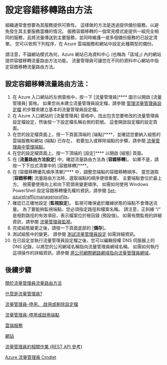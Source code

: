 <properties 
   pageTitle="設定流量管理員容錯移轉流量路由方法 |Microsoft Azure"
   description="本文將協助您在流量管理員中設定容錯移轉流量路由方法"
   services="traffic-manager"
   documentationCenter=""
   authors="joaoma"
   manager="adinah"
   editor="tysonn" />
<tags 
   ms.service="traffic-manager"
   ms.devlang="na"
   ms.topic="article"
   ms.tgt_pltfrm="na"
   ms.workload="infrastructure-services"
   ms.date="12/01/2015"
   ms.author="joaoma" />


# 設定容錯移轉路由方法

組織通常會想要為其服務提供可靠性。 這樣做的方法是透過提供備份服務，以避免發生其主要服務當機的情況。 服務容錯移轉的一個常見模式是提供一組完全相同的服務，且將流量傳送到主要服務，並同時維護一或多個備份服務的已設定清單。 您可以依照下列程序，在 Azure 雲端服務和網站中設定此種類型的備份。

請注意，不論網站模式為何，Azure 網站已為資料中心 (也稱為「區域」) 內的網站提供容錯移轉流量路由方法功能。 流量管理員可讓您在不同的資料中心網站中指定容錯移轉流量路由方法。

## 設定容錯移轉流量路由方法：

1. 在 Azure 入口網站的左側窗格中，按一下 [流量管理員]**** 圖示以開啟 [流量管理員] 窗格。 如果您尚未建立流量管理員設定檔，請參閱 [管理流量管理員設定檔](traffic-manager-manage-profiles.md) 的步驟來建立基本的流量管理員設定檔。
2. 在 Azure 入口網站的 [流量管理員] 窗格中，找出包含您要修改的流量管理員設定檔設定，然後按一下設定檔名稱右側的箭號。 這會開啟設定檔的設定頁面。
3. 在您的設定檔頁面上，按一下頁面頂端的 [端點]****，並確認您要納入組態的雲端服務和網站 (端點) 已存在。 若要加入或移除端點的步驟，請參閱 [流量管理員中管理端點](traffic-manager-endpoints.md)。
4. 在您的設定檔頁面上，按一下頂端的 [設定]**** 以開啟 [組態] 頁面。
5. 在 [**流量路由方法設定**] 中，確認流量路由方法為 [**容錯移轉**]。 如果不是，請按一下下拉式清單中的 [容錯移轉]****。
6. 在 [容錯移轉優先順序清單]**** 中，調整您端點的容錯移轉順序。 當您選取 [**容錯移轉**] 流量路由方法時，選取端點的順序便很重要。 主要端點會位於最上方。 視需要使用向上和向下箭頭來變更順序。 如需如何使用 Windows PowerShell 設定容錯移轉優先權的資訊，請參閱 [Set-azuretrafficmanagerprofile](http://go.microsoft.com/fwlink/p/?LinkId=400880)。
7. 確認已正確地設定 [**監視設定**]。 監視可確保處於離線狀態的端點不會傳送流量。 為了要能夠監視端點，您必須指定路徑和檔案名稱。 請注意，正斜線 “/“ 是相對路徑的有效項目，表示檔案位於根目錄 (預設值)。 如需有關監視的詳細資訊，請參閱 [流量管理員監視](traffic-manager-monitoring.md)。
8. 完成組態變更之後，請按一下頁面底部的 [**儲存**]。
9. 測試組態中的變更。 請參閱 [測試流量管理員設定](traffic-manager-testing-settings.md) 如需詳細資訊。
10. 在已設定並執行流量管理員設定檔之後，您可以編輯授權 DNS 伺服器上的 DNS 記錄，以將您的公司網域名稱指向流量管理員網域名稱。 如需如何執行這項操作的詳細資訊，請參閱 [將公司網際網路網域指向流量管理員網域](traffic-manager-point-internet-domain.md)。

## 後續步驟

[關於流量管理員流量路由方法](traffic-manager-load-balancing-methods.md)

[什麼是流量管理員?](traffic-manager-overview.md)

[流量管理員-停用、 啟用或刪除設定檔](disable-enable-or-delete-a-profile.md)

[流量管理員-停用或啟用端點](disable-or-enable-an-endpoint.md)

[雲端服務](http://go.microsoft.com/fwlink/?LinkId=314074)

[網站](http://go.microsoft.com/fwlink/p/?LinkId=393327)

[流量管理員的相關作業 (REST API 參考)](http://go.microsoft.com/fwlink/?LinkId=313584)

[Azure 流量管理員 Cmdlet](http://go.microsoft.com/fwlink/p/?LinkId=400769)





